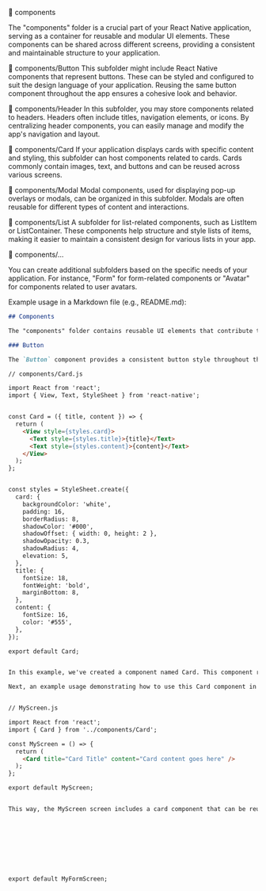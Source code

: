 📁 components

The "components" folder is a crucial part of your React Native application, serving as a container for reusable and modular UI elements. These components can be shared across different screens, providing a consistent and maintainable structure to your application.

📂 components/Button
This subfolder might include React Native components that represent buttons. These can be styled and configured to suit the design language of your application. Reusing the same button component throughout the app ensures a cohesive look and behavior.

📂 components/Header
In this subfolder, you may store components related to headers. Headers often include titles, navigation elements, or icons. By centralizing header components, you can easily manage and modify the app's navigation and layout.

📂 components/Card
If your application displays cards with specific content and styling, this subfolder can host components related to cards. Cards commonly contain images, text, and buttons and can be reused across various screens.

📂 components/Modal
Modal components, used for displaying pop-up overlays or modals, can be organized in this subfolder. Modals are often reusable for different types of content and interactions.

📂 components/List
A subfolder for list-related components, such as ListItem or ListContainer. These components help structure and style lists of items, making it easier to maintain a consistent design for various lists in your app.

📂 components/...

You can create additional subfolders based on the specific needs of your application. For instance, "Form" for form-related components or "Avatar" for components related to user avatars.

Example usage in a Markdown file (e.g., README.md):

```markdown
## Components

The "components" folder contains reusable UI elements that contribute to the overall structure and appearance of the app. Here's a breakdown of key subfolders:

### Button

The `Button` component provides a consistent button style throughout the application. Import and use it as follows:

// components/Card.js

import React from 'react';
import { View, Text, StyleSheet } from 'react-native';


const Card = ({ title, content }) => {
  return (
    <View style={styles.card}>
      <Text style={styles.title}>{title}</Text>
      <Text style={styles.content}>{content}</Text>
    </View>
  );
};


const styles = StyleSheet.create({
  card: {
    backgroundColor: 'white',
    padding: 16,
    borderRadius: 8,
    shadowColor: '#000',
    shadowOffset: { width: 0, height: 2 },
    shadowOpacity: 0.3,
    shadowRadius: 4,
    elevation: 5,
  },
  title: {
    fontSize: 18,
    fontWeight: 'bold',
    marginBottom: 8,
  },
  content: {
    fontSize: 16,
    color: '#555',
  },
});

export default Card;


In this example, we've created a component named Card. This component represents a card and takes a title and content through props. A style array is used for styling, but it can be customized to fit the design language of your application.

Next, an example usage demonstrating how to use this Card component in a screen component:


// MyScreen.js

import React from 'react';
import { Card } from '../components/Card';

const MyScreen = () => {
  return (
    <Card title="Card Title" content="Card content goes here" />
  );
};

export default MyScreen;


This way, the MyScreen screen includes a card component that can be reused anywhere in your application.









export default MyFormScreen;

